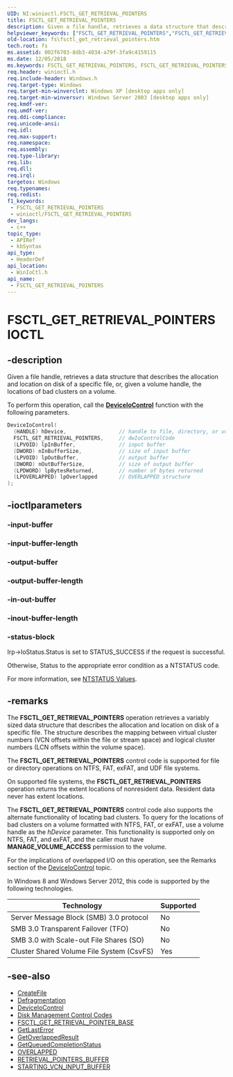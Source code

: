 ```yaml
---
UID: NI:winioctl.FSCTL_GET_RETRIEVAL_POINTERS
title: FSCTL_GET_RETRIEVAL_POINTERS
description: Given a file handle, retrieves a data structure that describes the allocation and location on disk of a specific file, or, given a volume handle, the locations of bad clusters on a volume.
helpviewer_keywords: ["FSCTL_GET_RETRIEVAL_POINTERS","FSCTL_GET_RETRIEVAL_POINTERS control","FSCTL_GET_RETRIEVAL_POINTERS control code [Files]","_win32_fsctl_get_retrieval_pointers","base.fsctl_get_retrieval_pointers","fs.fsctl_get_retrieval_pointers","winioctl/FSCTL_GET_RETRIEVAL_POINTERS"]
old-location: fs\fsctl_get_retrieval_pointers.htm
tech.root: fs
ms.assetid: 002f6703-8db3-4034-a79f-3fa9c4159115
ms.date: 12/05/2018
ms.keywords: FSCTL_GET_RETRIEVAL_POINTERS, FSCTL_GET_RETRIEVAL_POINTERS control, FSCTL_GET_RETRIEVAL_POINTERS control code [Files], _win32_fsctl_get_retrieval_pointers, base.fsctl_get_retrieval_pointers, fs.fsctl_get_retrieval_pointers, winioctl/FSCTL_GET_RETRIEVAL_POINTERS
req.header: winioctl.h
req.include-header: Windows.h
req.target-type: Windows
req.target-min-winverclnt: Windows XP [desktop apps only]
req.target-min-winversvr: Windows Server 2003 [desktop apps only]
req.kmdf-ver: 
req.umdf-ver: 
req.ddi-compliance: 
req.unicode-ansi: 
req.idl: 
req.max-support: 
req.namespace: 
req.assembly: 
req.type-library: 
req.lib: 
req.dll: 
req.irql: 
targetos: Windows
req.typenames: 
req.redist: 
f1_keywords:
 - FSCTL_GET_RETRIEVAL_POINTERS
 - winioctl/FSCTL_GET_RETRIEVAL_POINTERS
dev_langs:
 - c++
topic_type:
 - APIRef
 - kbSyntax
api_type:
 - HeaderDef
api_location:
 - WinIoCtl.h
api_name:
 - FSCTL_GET_RETRIEVAL_POINTERS
---
```


# FSCTL_GET_RETRIEVAL_POINTERS IOCTL


## -description

Given a file handle, retrieves a data structure that describes the allocation and location on disk of a specific file, or, given a volume handle, the locations of bad clusters on a volume.

To perform this operation, call the [**DeviceIoControl**](../ioapiset/nf-ioapiset-deviceiocontrol.md) function with the following parameters.
    
```cpp
DeviceIoControl(
  (HANDLE) hDevice,                 // handle to file, directory, or volume
  FSCTL_GET_RETRIEVAL_POINTERS,     // dwIoControlCode
  (LPVOID) lpInBuffer,              // input buffer
  (DWORD) nInBufferSize,            // size of input buffer
  (LPVOID) lpOutBuffer,             // output buffer
  (DWORD) nOutBufferSize,           // size of output buffer
  (LPDWORD) lpBytesReturned,        // number of bytes returned
  (LPOVERLAPPED) lpOverlapped       // OVERLAPPED structure
);
```

## -ioctlparameters

### -input-buffer

### -input-buffer-length

### -output-buffer

### -output-buffer-length

### -in-out-buffer

### -inout-buffer-length

### -status-block

Irp->IoStatus.Status is set to STATUS_SUCCESS if the request is successful.

Otherwise, Status to the appropriate error condition as a NTSTATUS code. 

For more information, see [NTSTATUS Values](/windows-hardware/drivers/kernel/ntstatus-values).

## -remarks

The **FSCTL_GET_RETRIEVAL_POINTERS** operation retrieves a variably sized data structure that describes the allocation and location on disk of a specific file. The structure describes the mapping between virtual cluster numbers (VCN offsets within the file or stream space) and logical cluster numbers (LCN offsets within the volume space).

The **FSCTL_GET_RETRIEVAL_POINTERS** control code is supported for file or directory operations on NTFS, FAT, exFAT, and UDF file systems.

On supported file systems, the **FSCTL_GET_RETRIEVAL_POINTERS** operation returns the extent locations of nonresident data.  Resident data never has extent locations.

The **FSCTL_GET_RETRIEVAL_POINTERS** control code also supports the alternate functionality of locating bad clusters. To query for the locations of bad clusters on a volume formatted with NTFS, FAT, or exFAT, use a volume handle as the *hDevice* parameter. This functionality is supported only on NTFS, FAT, and exFAT, and the caller must have **MANAGE_VOLUME_ACCESS** permission to the volume.

For the implications of overlapped I/O on this operation, see the Remarks section of the [DeviceIoControl](../ioapiset/nf-ioapiset-deviceiocontrol.md) topic.

In Windows 8 and Windows Server 2012, this code is supported by the following technologies.

Technology | Supported
-----------|----------
Server Message Block (SMB) 3.0 protocol | No
SMB 3.0 Transparent Failover (TFO) | No
SMB 3.0 with Scale-out File Shares (SO) | No
Cluster Shared Volume File System (CsvFS) | Yes

## -see-also

* [CreateFile](../fileapi/nf-fileapi-createfilea.md)
* [Defragmentation](/windows/desktop/FileIO/defragmenting-files)
* [DeviceIoControl](../ioapiset/nf-ioapiset-deviceiocontrol.md)
* [Disk Management Control Codes](/windows/desktop/FileIO/disk-management-control-codes)
* [FSCTL_GET_RETRIEVAL_POINTER_BASE](ni-winioctl-fsctl_get_retrieval_pointer_base.md)
* [GetLastError](../errhandlingapi/nf-errhandlingapi-getlasterror.md)
* [GetOverlappedResult](../ioapiset/nf-ioapiset-getoverlappedresult.md)
* [GetQueuedCompletionStatus](../ioapiset/nf-ioapiset-getqueuedcompletionstatus.md)
* [OVERLAPPED](../minwinbase/ns-minwinbase-overlapped.md)
* [RETRIEVAL_POINTERS_BUFFER](ns-winioctl-retrieval_pointers_buffer.md)
* [STARTING_VCN_INPUT_BUFFER](ns-winioctl-starting_vcn_input_buffer.md)